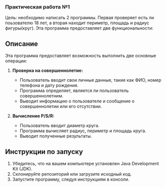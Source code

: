 ### Практическая работа №1
Цель: необходимо написать 2 программы. Первая проверяет есть ли поьзователю 18 лет, а вторая находит периметр, площадь и радиус фигуры(круг).
Эта программа предоставляет две функциональности:

## Описание

Эта программа предоставляет возможность выполнить две основные операции:

1. **Проверка на совершеннолетие:**
   - Пользователь вводит свои личные данные, такие как ФИО, номер телефона и дату рождения.
   - Программа определяет, является ли пользователь совершеннолетним.
   - Выводит информацию о пользователе и сообщение о совершеннолетии или его отсутствии.

2. **Вычисление P/S/R:**
   - Пользователь вводит диаметр круга.
   - Программа вычисляет радиус, периметр и площадь круга.
   - Выводит полученные результаты.

## Инструкции по запуску

1. Убедитесь, что на вашем компьютере установлен Java Development Kit (JDK).
2. Склонируйте репозиторий или загрузите исходный код.
3. Запустите программу, следуя инструкциям в консоли.
